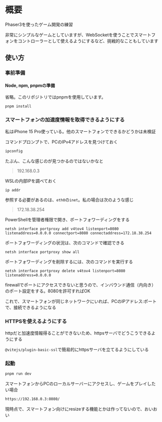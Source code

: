 # 概要
Phaser3を使ったゲーム開発の練習

非常にシンプルなゲームとしていますが、WebSocketを使うことでスマートフォンをコントローラーとして使えるようにするなど、挑戦的なこともしています

## 使い方
### 事前準備
#### Node, npm, pnpmの準備

省略。このリポジトリではpnpmを使用しています。

```bash
pnpm install
```

### スマートフォンの加速度情報を取得できるようにする
私はiPhone 15 Pro使っている。他のスマートフォンでできるかどうかは未検証

コマンドプロンプトで、PCのIPv4アドレスを見つけておく
```bash
ipconfig
```

たぶん、こんな感じのが見つかるのではないかなと

> 192.168.0.3

WSLの内部IPを調べておく
```bash
ip addr
```

参照する必要があるのは、`eth0`の`inet`。私の場合は次のような感じ

> 172.18.38.254

PowerShellを管理者権限で開き、ポートフォワーディングをする

```shell
netsh interface portproxy add v4tov4 listenport=8080 listenaddress=0.0.0.0 connectport=8080 connectaddress=172.18.38.254
```

ポートフォワーディングの状況は、次のコマンドで確認できる

```shell
netsh interface portproxy show all
```

ポートフォワーディングを削除するには、次のコマンドを実行する

```shell
netsh interface portproxy delete v4tov4 listenport=8080 listenaddress=0.0.0.0
```

firewallでポートにアクセスできないと思うので、インバウンド通信（内向き）のポート設定をする。8080を許可すればOK

これで、スマートフォンが同じネットワークにいれば、PCのIPアドレス:ポートで、接続できるようになる

### HTTPSを使えるようにする
httpだと加速度情報得ることができないため、httpsサーバでどうこうできるようにする

`@vitejs/plugin-basic-ssl`で簡易的にhttpsサーバを立てるようにしている

### 起動
```bash
pnpm run dev
```

スマートフォンからPCのローカルサーバーにアクセスし、ゲームをプレイしたい場合

```bash
https://192.168.0.3:8080/
```

現時点で、スマートフォン向けにresizeする機能とかは作ってないので、おいおい
